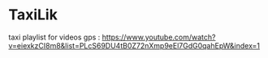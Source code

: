 # TaxiLik
taxi
playlist for videos gps : https://www.youtube.com/watch?v=eiexkzCI8m8&list=PLcS69DU4tB0Z72nXmp9eEl7GdG0qahEpW&index=1
